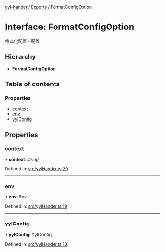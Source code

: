 [yyl-hander](../README.md) / [Exports](../modules.md) / FormatConfigOption

# Interface: FormatConfigOption

格式化配置 - 配置

## Hierarchy

* **FormatConfigOption**

## Table of contents

### Properties

- [context](formatconfigoption.md#context)
- [env](formatconfigoption.md#env)
- [yylConfig](formatconfigoption.md#yylconfig)

## Properties

### context

• **context**: *string*

Defined in: [src/yylHander.ts:20](https://github.com/jackness1208/yyl-hander/blob/6a5cdc9/src/yylHander.ts#L20)

___

### env

• **env**: Env

Defined in: [src/yylHander.ts:19](https://github.com/jackness1208/yyl-hander/blob/6a5cdc9/src/yylHander.ts#L19)

___

### yylConfig

• **yylConfig**: YylConfig

Defined in: [src/yylHander.ts:18](https://github.com/jackness1208/yyl-hander/blob/6a5cdc9/src/yylHander.ts#L18)
